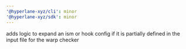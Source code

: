 ```yaml
---
'@hyperlane-xyz/cli': minor
'@hyperlane-xyz/sdk': minor
---
```


adds logic to expand an ism or hook config if it is partially defined in the input file for the warp checker
